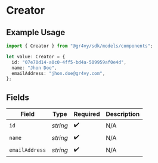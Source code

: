 # Creator

## Example Usage

```typescript
import { Creator } from "@gr4vy/sdk/models/components";

let value: Creator = {
  id: "07e70d14-a0c0-4ff5-bd4a-509959af0e4d",
  name: "Jhon Doe",
  emailAddress: "jhon.doe@gr4vy.com",
};
```

## Fields

| Field              | Type               | Required           | Description        |
| ------------------ | ------------------ | ------------------ | ------------------ |
| `id`               | *string*           | :heavy_check_mark: | N/A                |
| `name`             | *string*           | :heavy_check_mark: | N/A                |
| `emailAddress`     | *string*           | :heavy_check_mark: | N/A                |